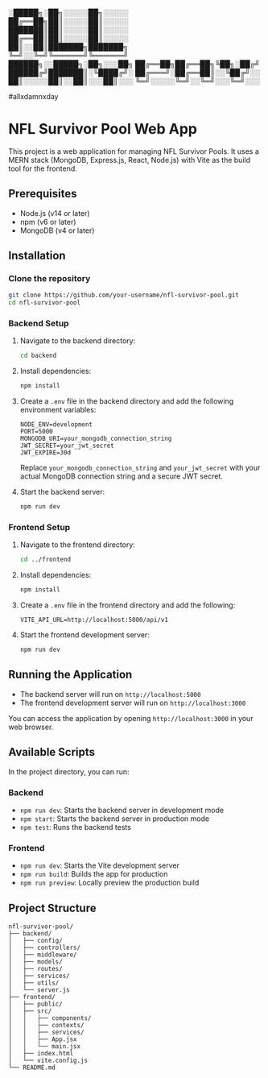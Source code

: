 ░█████╗░██╗░░░░░██╗░░░░░  
██╔══██╗██║░░░░░██║░░░░░  
███████║██║░░░░░██║░░░░░  
██╔══██║██║░░░░░██║░░░░░  
██║░░██║███████╗███████╗  
╚═╝░░╚═╝╚══════╝╚══════╝  
██████╗░░█████╗░██╗░░░██╗
██╔══██╗██╔══██╗╚██╗░██╔╝
██████╔╝███████║░╚████╔╝░
██╔═══╝░██╔══██║░░╚██╔╝░░
██║░░░░░██║░░██║░░░██║░░░
╚═╝░░░░░╚═╝░░╚═╝░░░╚═╝░░░

#allxdamnxday

# NFL Survivor Pool Web App

This project is a web application for managing NFL Survivor Pools. It uses a MERN stack (MongoDB, Express.js, React, Node.js) with Vite as the build tool for the frontend.

## Prerequisites

- Node.js (v14 or later)
- npm (v6 or later)
- MongoDB (v4 or later)

## Installation

### Clone the repository

```bash
git clone https://github.com/your-username/nfl-survivor-pool.git
cd nfl-survivor-pool
```

### Backend Setup

1. Navigate to the backend directory:
   ```bash
   cd backend
   ```

2. Install dependencies:
   ```bash
   npm install
   ```

3. Create a `.env` file in the backend directory and add the following environment variables:
   ```
   NODE_ENV=development
   PORT=5000
   MONGODB_URI=your_mongodb_connection_string
   JWT_SECRET=your_jwt_secret
   JWT_EXPIRE=30d
   ```
   Replace `your_mongodb_connection_string` and `your_jwt_secret` with your actual MongoDB connection string and a secure JWT secret.

4. Start the backend server:
   ```bash
   npm run dev
   ```

### Frontend Setup

1. Navigate to the frontend directory:
   ```bash
   cd ../frontend
   ```

2. Install dependencies:
   ```bash
   npm install
   ```

3. Create a `.env` file in the frontend directory and add the following:
   ```
   VITE_API_URL=http://localhost:5000/api/v1
   ```

4. Start the frontend development server:
   ```bash
   npm run dev
   ```

## Running the Application

- The backend server will run on `http://localhost:5000`
- The frontend development server will run on `http://localhost:3000`

You can access the application by opening `http://localhost:3000` in your web browser.

## Available Scripts

In the project directory, you can run:

### Backend

- `npm run dev`: Starts the backend server in development mode
- `npm start`: Starts the backend server in production mode
- `npm test`: Runs the backend tests

### Frontend

- `npm run dev`: Starts the Vite development server
- `npm run build`: Builds the app for production
- `npm run preview`: Locally preview the production build

## Project Structure

```
nfl-survivor-pool/
├── backend/
│   ├── config/
│   ├── controllers/
│   ├── middleware/
│   ├── models/
│   ├── routes/
│   ├── services/
│   ├── utils/
│   └── server.js
├── frontend/
│   ├── public/
│   ├── src/
│   │   ├── components/
│   │   ├── contexts/
│   │   ├── services/
│   │   ├── App.jsx
│   │   └── main.jsx
│   ├── index.html
│   └── vite.config.js
└── README.md
```